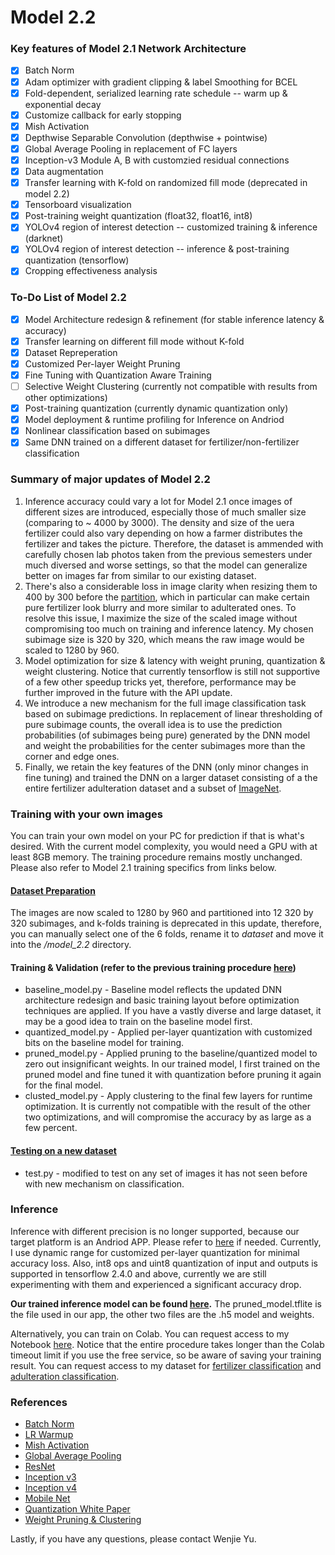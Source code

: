 # Model 2.2

### Key features of Model 2.1 Network Architecture
- [x] Batch Norm
- [x] Adam optimizer with gradient clipping & label Smoothing for BCEL
- [x] Fold-dependent, serialized learning rate schedule -- warm up & exponential decay
- [x] Customize callback for early stopping
- [x] Mish Activation
- [x] Depthwise Separable Convolution (depthwise + pointwise)
- [x] Global Average Pooling in replacement of FC layers
- [x] Inception-v3 Module A, B with customzied residual connections
- [x] Data augmentation
- [x] Transfer learning with K-fold on randomized fill mode (deprecated in model 2.2)
- [x] Tensorboard visualization
- [x] Post-training weight quantization (float32, float16, int8)
- [x] YOLOv4 region of interest detection -- customized training & inference (darknet)
- [x] YOLOv4 region of interest detection -- inference & post-training quantization (tensorflow)
- [x] Cropping effectiveness analysis

### To-Do List of Model 2.2
- [x] Model Architecture redesign & refinement (for stable inference latency & accuracy)
- [x] Transfer learning on different fill mode without K-fold
- [x] Dataset Repreperation
- [x] Customized Per-layer Weight Pruning
- [x] Fine Tuning with Quantization Aware Training
- [ ] Selective Weight Clustering (currently not compatible with results from other optimizations)
- [x] Post-training quantization (currently dynamic quantization only)
- [x] Model deployment & runtime profiling for Inference on Andriod
- [x] Nonlinear classification based on subimages
- [x] Same DNN trained on a different dataset for fertilizer/non-fertilizer classification

### Summary of major updates of Model 2.2
1. Inference accuracy could vary a lot for Model 2.1 once images of different sizes are introduced, especially those of much smaller size (comparing to ~ 4000 by 3000). The density and size of the uera fertilizer could also vary depending on how a farmer distributes the fertilizer and takes the picture. Therefore, the dataset is ammended with carefully chosen lab photos taken from the previous semesters under much diversed and worse settings, so that the model can generalize better on images far from similar to our existing dataset.
2. There's also a considerable loss in image clarity when resizing them to 400 by 300 before the [partition](https://github.com/ACES-UIUC-Fertilizer-Group/Fertillizer_Adulteration_Detection_app/tree/master/model/model_2.1#dataset-preparation), which in particular can make certain pure fertilizer look blurry and more similar to adulterated ones. To resolve this issue, I maximize the size of the scaled image without compromising too much on training and inference latency. My chosen subimage size is 320 by 320, which means the raw image would be scaled to 1280 by 960.
3. Model optimization for size & latency with weight pruning, quantization & weight clustering. Notice that currently tensorflow is still not supportive of a few other speedup tricks yet, therefore, performance may be further improved in the future with the API update.
4. We introduce a new mechanism for the full image classification task based on subimage predictions. In replacement of linear thresholding of pure subimage counts, the overall idea is to use the prediction probabilities (of subimages being pure) generated by the DNN model and weight the probabilities for the center subimages more than the corner and edge ones.
5. Finally, we retain the key features of the DNN (only minor changes in fine tuning) and trained the DNN on a larger dataset consisting of a the entire fertilizer adulteration dataset and a subset of [ImageNet](https://www.image-net.org/).

### Training with your own images
You can train your own model on your PC for prediction if that is what's desired. With the current model complexity, you would need a GPU with at least 8GB memory. The training procedure remains mostly unchanged. Please also refer to Model 2.1 training specifics from links below.
#### [Dataset Preparation](https://github.com/ACES-UIUC-Fertilizer-Group/Fertillizer_Adulteration_Detection_app/tree/master/model/model_2.1#dataset-preparation)
The images are now scaled to 1280 by 960 and partitioned into 12 320 by 320 subimages, and k-folds training is deprecated in this update, therefore, you can manually select one of the 6 folds, rename it to *dataset* and move it into the */model_2.2* directory.

#### Training & Validation (refer to the previous training procedure [here](https://github.com/ACES-UIUC-Fertilizer-Group/Fertillizer_Adulteration_Detection_app/tree/master/model/model_2.1#training--validation))
- baseline_model.py - Baseline model reflects the updated DNN architecture redesign and basic training layout before optimization techniques are applied. If you have a vastly diverse and large dataset, it may be a good idea to train on the baseline model first.
- quantized_model.py - Applied per-layer quantization with customized bits on the baseline model for training.
- pruned_model.py - Applied pruning to the baseline/quantized model to zero out insignificant weights. In our trained model, I first trained on the pruned model and fine tuned it with quantization before pruning it again for the final model.
- clusted_model.py - Apply clustering to the final few layers for runtime optimization. It is currently not compatible with the result of the other two optimizations, and will compromise the accuracy by as large as a few percent.

#### [Testing on a new dataset](https://github.com/ACES-UIUC-Fertilizer-Group/Fertillizer_Adulteration_Detection_app/tree/master/model/model_2.1#testing-on-a-new-dataset)
- test.py - modified to test on any set of images it has not seen before with new mechanism on classification.

### Inference
Inference with different precision is no longer supported, because our target platform is an Andriod APP. Please refer to [here](https://github.com/ACES-UIUC-Fertilizer-Group/Fertillizer_Adulteration_Detection_app/tree/master/model/model_2.1#inference-with-different-precisions) if needed.
Currently, I use dynamic range for customized per-layer quantization for minimal accuracy loss. Also, int8 ops and uint8 quantization of input and outputs is supported in tensorflow 2.4.0 and above, currently we are still experimenting with them and experienced a significant accuracy drop.

**Our trained inference model can be found [here](https://drive.google.com/drive/folders/1UmpKOp49h79Y2rPL2AdQm6a2ht6zzffG?usp=sharing).**
The pruned_model.tflite is the file used in our app, the other two files are the .h5 model and weights.

Alternatively, you can train on Colab. You can request access to my Notebook [here](https://colab.research.google.com/drive/1363VdDVU10G5pVmapBSdDlWMduF4DsB5?usp=sharing). Notice that the entire procedure takes longer than the Colab timeout limit if you use the free service, so be aware of saving your training result. You can request access to my dataset for [fertilizer classification](https://drive.google.com/file/d/18PlaZeTpafMpnV3srGZgW5RTaE2SKPP1/view?usp=sharing) and [adulteration classification](https://drive.google.com/file/d/1-turbwaZ1frxOsrf1h-ohhNBuRGRonVl/view?usp=sharing).

### References
- [Batch Norm](https://arxiv.org/pdf/1502.03167.pdf)
- [LR Warmup](https://arxiv.org/pdf/1810.13243.pdf)
- [Mish Activation](https://arxiv.org/pdf/1908.08681.pdf)
- [Global Average Pooling](https://arxiv.org/pdf/1312.4400.pdf)
- [ResNet](https://arxiv.org/pdf/1512.03385.pdf)
- [Inception v3](https://arxiv.org/pdf/1512.00567.pdf)
- [Inception v4](https://arxiv.org/pdf/1602.07261.pdf)
- [Mobile Net](https://arxiv.org/pdf/1704.04861.pdf)
- [Quantization White Paper](https://arxiv.org/pdf/1806.08342.pdf)
- [Weight Pruning & Clustering](https://arxiv.org/pdf/1510.00149.pdf)

Lastly, if you have any questions, please contact Wenjie Yu.
